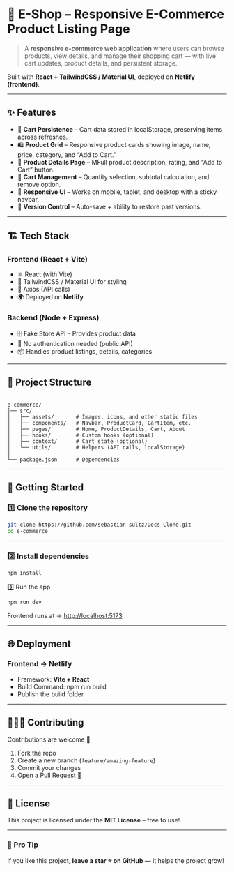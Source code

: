 
# 🛒 E-Shop – Responsive E-Commerce Product Listing Page

> A **responsive e-commerce web application** where users can browse products, view details, and manage their shopping cart — with live cart updates, product details, and persistent storage.

Built with **React + TailwindCSS / Material UI**, deployed on **Netlify (frontend)**.  

---

## ✨ Features  

- 🔐 **Cart Persistence** – Cart data stored in localStorage, preserving items across refreshes.
- 🛍 **Product Grid** – Responsive product cards showing image, name, price, category, and “Add to Cart.”  
- 📄 **Product Details Page** – MFull product description, rating, and “Add to Cart” button.  
- 🛒 **Cart Management** – Quantity selection, subtotal calculation, and remove option.  
- 📱 **Responsive UI** – Works on mobile, tablet, and desktop with a sticky navbar.  
- 📜 **Version Control** – Auto-save + ability to restore past versions.  

---

## 🏗️ Tech Stack  

### **Frontend (React + Vite)**  
- ⚛️ React (with Vite)  
- 🎨 TailwindCSS / Material UI for styling
- 🔗 Axios (API calls)  
- 🌍 Deployed on **Netlify**  

### **Backend (Node + Express)**  
- 🗄️ Fake Store API – Provides product data 
- 🔐 No authentication needed (public API) 
- 📦 Handles product listings, details, categories 

---

## 📂 Project Structure  

```

e-commerce/
│── src/
│   ├── assets/       # Images, icons, and other static files
│   ├── components/   # Navbar, ProductCard, CartItem, etc.
│   ├── pages/        # Home, ProductDetails, Cart, About
│   ├── hooks/        # Custom hooks (optional)
│   ├── context/      # Cart state (optional)
│   └── utils/        # Helpers (API calls, localStorage)
│
└── package.json      # Dependencies

````

---

## 🚀 Getting Started  

### 1️⃣ Clone the repository  
```bash
git clone https://github.com/sebastian-sultz/Docs-Clone.git
cd e-commerce
````

---

### 2️⃣ Install dependencies

```bash
npm install
```

3️⃣ Run the app

```bash
npm run dev
```

Frontend runs at → [http://localhost:5173](http://localhost:5173)

---

## 🌐 Deployment

### Frontend → Netlify

* Framework: **Vite + React**
* Build Command: npm run build
* Publish the build folder

---

## 🧑‍🤝‍🧑 Contributing

Contributions are welcome 🎉

1. Fork the repo
2. Create a new branch (`feature/amazing-feature`)
3. Commit your changes
4. Open a Pull Request 🚀

---

## 📜 License

This project is licensed under the **MIT License** – free to use!

---

### 🎉 Pro Tip

If you like this project, **leave a star ⭐ on GitHub** — it helps the project grow!

